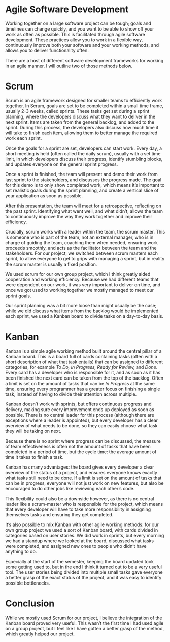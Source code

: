# Agile Software Development

Working together on a large software project can be tough; goals and timelines can change quickly, and you want to be able to show off your work as often as possible. This is facilitated through agile software development. These practices allow you to work in a flexible way, continuously improve both your software and your working methods, and allows you to deliver functionality often.

There are a host of different software development frameworks for working in an agile manner. I will outline two of those methods below.

# Scrum

Scrum is an agile framework designed for smaller teams to efficiently work together. In Scrum, goals are set to be completed within a small time frame, usually 2-3 weeks, called sprints. These tasks get set during a sprint planning, where the developers discuss what they want to deliver in the next sprint. Items are taken from the general backlog, and added to the sprint. During this process, the developers also discuss how much time it will take to finish each item, allowing them to better manage the required work each sprint.

Once the goals for a sprint are set, developers can start work. Every day, a short meeting is held (often called the daily scrum), usually with a set time limit, in which developers discuss their progress, identify stumbling blocks, and updates everyone on the general sprint progress.

Once a sprint is finished, the team will present and demo their work from last sprint to the stakeholders, and discusses the progress made. The goal for this demo is to only show completed work, which means it’s important to set realistic goals during the sprint planning, and create a vertical slice of your application as soon as possible.

After this presentation, the team will meet for a retrospective, reflecting on the past sprint. Identifying what went well, and what didn’t, allows the team to continuously improve the way they work together and improve their efficiency.

Crucially, scrum works with a leader within the team, the scrum master. This is someone who is part of the team, not an external manager, who is in charge of guiding the team, coaching them when needed, ensuring work proceeds smoothly, and acts as the facilitator between the team and the stakeholders. For our project, we switched between scrum masters each sprint, to allow everyone to get to grips with managing a sprint, but in reality the scrum master is usually a fixed position.

We used scrum for our own group project, which I think greatly aided cooperation and working efficiency. Because we had different teams that were dependent on our work, it was very important to deliver on time, and once we got used to working together we mostly managed to meet our sprint goals. 

Our sprint planning was a bit more loose than might usually be the case; while we did discuss what items from the backlog would be implemented each sprint, we used a Kanban board to divide tasks on a day-to-day basis.

# Kanban

Kanban is a simple agile working method built around the central pillar of a Kanban board. This is a board full of cards containing tasks (often with a short description of what that task entails) that can be assigned to different categories, for example *To Do, In Progress, Ready for Review,* and *Done*. Every card has a developer who is responsible for it, and as soon as it has been finished the next card can be taken from the top of the backlog. Often a limit is set on the amount of tasks that can be *In Progress* at the same time, ensuring every programmer has a greater focus on finishing a single task, instead of having to divide their attention across multiple.

Kanban doesn’t work with sprints, but offers continuous progress and delivery, making sure every improvement ends up deployed as soon as possible. There is no central leader for this process (although there are exceptions where a leader is appointed), but every developer has a clear overview of what needs to be done, so they can easily choose what task they will be taking on next.

Because there is no sprint where progress can be discussed, the measure of team effectiveness is often not the amount of tasks that have been completed in a period of time, but the cycle time: the average amount of time it takes to finish a task.

Kanban has many advantages: the board gives every developer a clear overview of the status of a project, and ensures everyone knows exactly what tasks still need to be done. If a limit is set on the amount of tasks that can be in progress, everyone will not just work on new features, but also be encouraged to do other jobs like reviewing each other’s code.

This flexibility could also be a downside however, as there is no central leader like a scrum-master who is responsible for the project, which means that every developer will have to take more responsibility in assigning themselves tasks and ensuring they get completed.

It’s also possible to mix Kanban with other agile working methods: for our own group project we used a sort of Kanban board, with cards divided in categories based on user stories. We did work in sprints, but every morning we had a standup where we looked at the board, discussed what tasks were completed, and assigned new ones to people who didn’t have anything to do.

Especially at the start of the semester, keeping the board updated took some getting used to, but in the end I think it turned out to be a very useful tool. The user stories being divided into multiple small tasks gave everyone a better grasp of the exact status of the project, and it was easy to identify possible bottlenecks.

# Conclusion

While we mostly used Scrum for our project, I believe the integration of the Kanban board proved very useful. This wasn’t the first time I had used agile on a group project, but I feel like I have gotten a better grasp of the method, which greatly helped our project.
